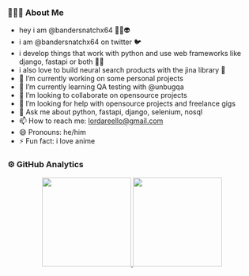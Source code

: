### 👨🏻‍💻 About Me

- hey i am @bandersnatchx64 🤖👾👽
- i am @bandersnatchx64 on twitter 🐦
- i develop things that work with python and use web frameworks like django, fastapi or both 🧑‍💻
- i also love to build neural search products with the jina library 🔎
- 🔭 I’m currently working on some personal projects
- 🌱 I’m currently learning QA testing with @unbugqa
- 👯 I’m looking to collaborate on opensource projects
- 🤔 I’m looking for help with opensource projects and freelance gigs
- 💬 Ask me about python, fastapi, django, selenium, nosql
- 📫 How to reach me: lordareello@gmail.com
- 😄 Pronouns: he/him
- ⚡ Fun fact: i love anime 

### ⚙️ GitHub Analytics

<p align="center">
<a href="https://github.com/Balogunolalere">
  <img height="180em" src="https://github-readme-stats.vercel.app/api?username=Balogunolalere&show_icons=true&theme=dracula&include_all_commits=true&count_private=true"/>
  <img height="180em" src="https://github-readme-stats.vercel.app/api/top-langs/?username=Balogunolalere&theme=vue-dark&layout=compact&langs_count=8"/>
</a>
</p>
